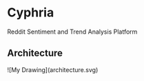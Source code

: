 # Cyphria
Reddit Sentiment and Trend Analysis Platform

<h2>Architecture</h2>
![My Drawing](architecture.svg)
